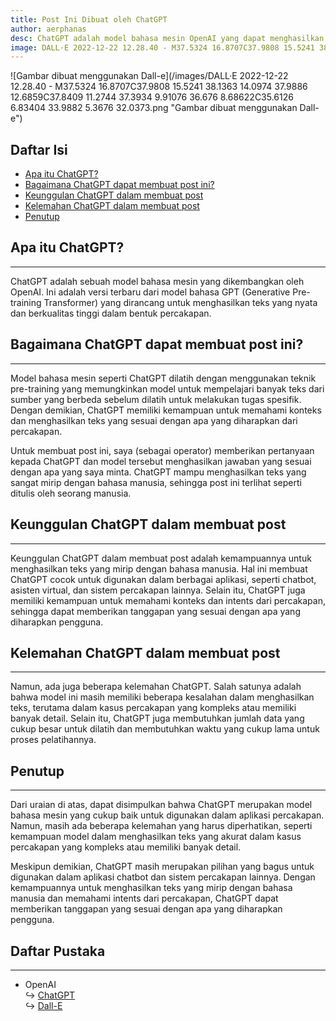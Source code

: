 ```yaml
---
title: Post Ini Dibuat oleh ChatGPT
author: aerphanas
desc: ChatGPT adalah model bahasa mesin OpenAI yang dapat menghasilkan teks bahasa manusia dalam percakapan. Digunakan untuk chatbot, asisten virtual, dan sistem percakapan lainnya. Dilatih untuk memahami konteks dan intents. Memiliki kelemahan dalam menghasilkan teks dan membutuhkan data besar.
image: DALL·E 2022-12-22 12.28.40 - M37.5324 16.8707C37.9808 15.5241 38.1363 14.0974 37.9886 12.6859C37.8409 11.2744 37.3934 9.91076 36.676 8.68622C35.6126 6.83404 33.9882 5.3676 32.0373.png
---
```


![Gambar dibuat menggunakan Dall-e](/images/DALL·E 2022-12-22 12.28.40 - M37.5324 16.8707C37.9808 15.5241 38.1363 14.0974 37.9886 12.6859C37.8409 11.2744 37.3934 9.91076 36.676 8.68622C35.6126 6.83404 33.9882 5.3676 32.0373.png "Gambar dibuat menggunakan Dall-e")

## Daftar Isi

- [Apa itu ChatGPT?](#apa-itu-chatgpt)
- [Bagaimana ChatGPT dapat membuat post ini?](#bagaimana-chatgpt-dapat-membuat-post-ini)
- [Keunggulan ChatGPT dalam membuat post](#keunggulan-chatgpt-dalam-membuat-post)
- [Kelemahan ChatGPT dalam membuat post](#kelemahan-chatgpt-dalam-membuat-post)
- [Penutup](#penutup)

## Apa itu ChatGPT?

---

ChatGPT adalah sebuah model bahasa mesin yang dikembangkan oleh OpenAI. Ini adalah versi terbaru dari model bahasa GPT (Generative Pre-training Transformer) yang dirancang untuk menghasilkan teks yang nyata dan berkualitas tinggi dalam bentuk percakapan.

## Bagaimana ChatGPT dapat membuat post ini?

---

Model bahasa mesin seperti ChatGPT dilatih dengan menggunakan teknik pre-training yang memungkinkan model untuk mempelajari banyak teks dari sumber yang berbeda sebelum dilatih untuk melakukan tugas spesifik. Dengan demikian, ChatGPT memiliki kemampuan untuk memahami konteks dan menghasilkan teks yang sesuai dengan apa yang diharapkan dari percakapan.

Untuk membuat post ini, saya (sebagai operator) memberikan pertanyaan kepada ChatGPT dan model tersebut menghasilkan jawaban yang sesuai dengan apa yang saya minta. ChatGPT mampu menghasilkan teks yang sangat mirip dengan bahasa manusia, sehingga post ini terlihat seperti ditulis oleh seorang manusia.

## Keunggulan ChatGPT dalam membuat post

---

Keunggulan ChatGPT dalam membuat post adalah kemampuannya untuk menghasilkan teks yang mirip dengan bahasa manusia. Hal ini membuat ChatGPT cocok untuk digunakan dalam berbagai aplikasi, seperti chatbot, asisten virtual, dan sistem percakapan lainnya. Selain itu, ChatGPT juga memiliki kemampuan untuk memahami konteks dan intents dari percakapan, sehingga dapat memberikan tanggapan yang sesuai dengan apa yang diharapkan pengguna.

## Kelemahan ChatGPT dalam membuat post

---

Namun, ada juga beberapa kelemahan ChatGPT. Salah satunya adalah bahwa model ini masih memiliki beberapa kesalahan dalam menghasilkan teks, terutama dalam kasus percakapan yang kompleks atau memiliki banyak detail. Selain itu, ChatGPT juga membutuhkan jumlah data yang cukup besar untuk dilatih dan membutuhkan waktu yang cukup lama untuk proses pelatihannya.

## Penutup

---

Dari uraian di atas, dapat disimpulkan bahwa ChatGPT merupakan model bahasa mesin yang cukup baik untuk digunakan dalam aplikasi percakapan. Namun, masih ada beberapa kelemahan yang harus diperhatikan, seperti kemampuan model dalam menghasilkan teks yang akurat dalam kasus percakapan yang kompleks atau memiliki banyak detail.

Meskipun demikian, ChatGPT masih merupakan pilihan yang bagus untuk digunakan dalam aplikasi chatbot dan sistem percakapan lainnya. Dengan kemampuannya untuk menghasilkan teks yang mirip dengan bahasa manusia dan memahami intents dari percakapan, ChatGPT dapat memberikan tanggapan yang sesuai dengan apa yang diharapkan pengguna.

## Daftar Pustaka

---

- OpenAI  
↪ [ChatGPT](https://chat.openai.com)  
↪ [Dall-E](https://labs.openai.com/)  
